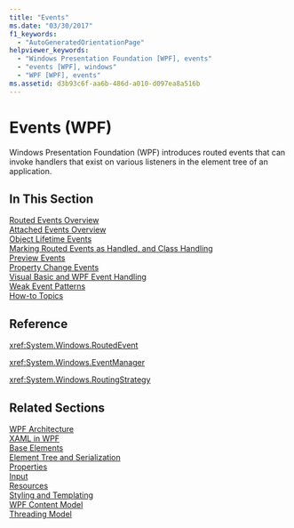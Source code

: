 ```yaml
---
title: "Events"
ms.date: "03/30/2017"
f1_keywords: 
  - "AutoGeneratedOrientationPage"
helpviewer_keywords: 
  - "Windows Presentation Foundation [WPF], events"
  - "events [WPF], windows"
  - "WPF [WPF], events"
ms.assetid: d3b93c6f-aa6b-486d-a010-d097ea8a516b
---
```

# Events (WPF)
Windows Presentation Foundation (WPF) introduces routed events that can invoke handlers that exist on various listeners in the element tree of an application.  
  
## In This Section  
 [Routed Events Overview](routed-events-overview.md)  
 [Attached Events Overview](attached-events-overview.md)  
 [Object Lifetime Events](object-lifetime-events.md)  
 [Marking Routed Events as Handled, and Class Handling](marking-routed-events-as-handled-and-class-handling.md)  
 [Preview Events](preview-events.md)  
 [Property Change Events](property-change-events.md)  
 [Visual Basic and WPF Event Handling](visual-basic-and-wpf-event-handling.md)  
 [Weak Event Patterns](weak-event-patterns.md)  
 [How-to Topics](events-how-to-topics.md)  
  
## Reference  
 <xref:System.Windows.RoutedEvent>  
  
 <xref:System.Windows.EventManager>  
  
 <xref:System.Windows.RoutingStrategy>  
  
## Related Sections  
 [WPF Architecture](wpf-architecture.md)  
  [XAML in WPF](xaml-in-wpf.md)  
  [Base Elements](base-elements.md)  
  [Element Tree and Serialization](element-tree-and-serialization.md)  
  [Properties](properties-wpf.md)  
  [Input](input-wpf.md)  
  [Resources](resources-wpf.md)  
  [Styling and Templating](../controls/styles-templates-overview.md)  
  [WPF Content Model](../controls/wpf-content-model.md)  
  [Threading Model](threading-model.md)
